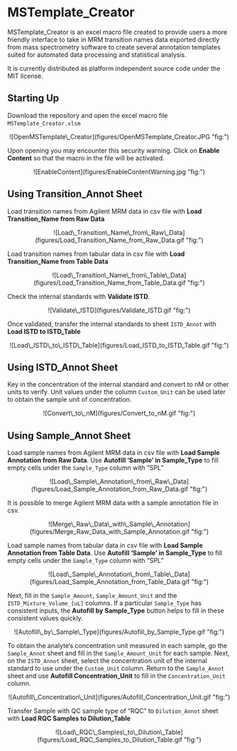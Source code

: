 # MSTemplate\_Creator

MSTemplate\_Creator is an excel macro file created to provide users a
more friendly interface to take in MRM transition names data exported
directly from mass spectrometry software to create several annotation
templates suited for automated data processing and statistical analysis.

It is currently distributed as platform independent source code under
the MIT license.

## Starting Up

Download the repository and open the excel macro file
`MSTemplate_Creator.xlsm`

<p align="center">
![OpenMSTemplate\_Creator](figures/OpenMSTemplate_Creator.JPG "fig:")
</p>

Upon opening you may encounter this security warning. Click on **Enable
Content** so that the macro in the file will be activated.

<p align="center">
![EnableContent](figures/EnableContentWarning.jpg "fig:")
</p>

## Using Transition\_Annot Sheet

Load transition names from Agilent MRM data in csv file with **Load
Transition\_Name from Raw Data**

<p align="center">
![Load\_Transition\_Name\_from\_Raw\_Data](figures/Load_Transition_Name_from_Raw_Data.gif "fig:")
</p>

Load transition names from tabular data in csv file with **Load
Transition\_Name from Table Data**

<p align="center">
![Load\_Transition\_Name\_from\_Table\_Data](figures/Load_Transition_Name_from_Table_Data.gif "fig:")
</p>

Check the internal standards with **Validate ISTD**.

<p align="center">
![Validate\_ISTD](figures/Validate_ISTD.gif "fig:")
</p>

Once validated, transfer the internal standards to sheet `ISTD_Annot`
with **Load ISTD to ISTD\_Table**

<p align="center">
![Load\_ISTD\_to\_ISTD\_Table](figures/Load_ISTD_to_ISTD_Table.gif "fig:")
</p>

## Using ISTD\_Annot Sheet

Key in the concentration of the internal standard and convert to nM or
other units to verify. Unit values under the column `Custom_Unit` can be
used later to obtain the sample unit of concentration.

<p align="center">
![Convert\_to\_nM](figures/Convert_to_nM.gif "fig:")
</p>

## Using Sample\_Annot Sheet

Load sample names from Agilent MRM data in csv file with **Load Sample
Annotation from Raw Data**. Use **Autofill ‘Sample’ in Sample\_Type** to
fill empty cells under the `Sample_Type` column with “SPL”

<p align="center">
![Load\_Sample\_Annotation\_from\_Raw\_Data](figures/Load_Sample_Annotation_from_Raw_Data.gif "fig:")
</p>

It is possible to merge Agilent MRM data with a sample annotation file
in csv.

<p align="center">
![Merge\_Raw\_Data\_with\_Sample\_Annotation](figures/Merge_Raw_Data_with_Sample_Annotation.gif "fig:")
</p>

Load sample names from tabular data in csv file with **Load Sample
Annotation from Table Data**. Use **Autofill ‘Sample’ in Sample\_Type**
to fill empty cells under the `Sample_Type` column with “SPL”

<p align="center">
![Load\_Sample\_Annotation\_from\_Table\_Data](figures/Load_Sample_Annotation_from_Table_Data.gif "fig:")
</p>

Next, fill in the `Sample_Amount`, `Sample_Amount_Unit` and the
`ISTD_Mixture_Volume_[uL]` columns. If a particular `Sample_Type` has
consistent inputs, the **Autofill by Sample\_Type** button helps to fill
in these consistent values quickly.

<p align="center">
![Autofill\_by\_Sample\_Type](figures/Autofill_by_Sample_Type.gif "fig:")
</p>

To obtain the analyte’s concentration unit measured in each sample, go
the `Sample_Annot` sheet and fill in the `Sample_Amount_Unit` for each
sample. Next, on the `ISTD_Annot` sheet, select the concentration unit
of the internal standard to use under the `Custom_Unit` column. Return
to the `Sample_Annot` sheet and use **Autofill Concentration\_Unit** to
fill in the `Concentration_Unit` column.

<p align="center">
![Autofill\_Concentration\_Unit](figures/Autofill_Concentration_Unit.gif "fig:")
</p>

Transfer Sample with QC sample type of “RQC” to `Dilution_Annot` sheet
with **Load RQC Samples to Dilution\_Table**

<p align="center">
![Load\_RQC\_Samples\_to\_Dilution\_Table](figures/Load_RQC_Samples_to_Dilution_Table.gif "fig:")
</p>
